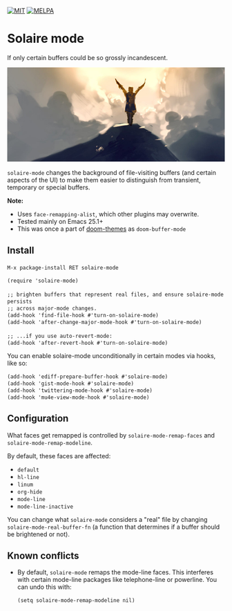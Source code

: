 [![MIT](https://img.shields.io/badge/license-MIT-green.svg)](./LICENSE)
[![MELPA](http://melpa.org/packages/solaire-mode-badge.svg)](http://melpa.org/#/solaire-mode)

# Solaire mode

If only certain buffers could be so grossly incandescent.

[![Praise the sun](praise.jpg)](http://winkla12.deviantart.com/art/Grossly-Incandescent-438305072)

`solaire-mode` changes the background of file-visiting buffers (and certain
aspects of the UI) to make them easier to distinguish from transient, temporary
or special buffers.

**Note:**
+ Uses `face-remapping-alist`, which other plugins may overwrite.
+ Tested mainly on Emacs 25.1+
+ This was once a part of [doom-themes] as `doom-buffer-mode`

## Install

`M-x package-install RET solaire-mode`

```emacs-lisp
(require 'solaire-mode)

;; brighten buffers that represent real files, and ensure solaire-mode persists
;; across major-mode changes.
(add-hook 'find-file-hook #'turn-on-solaire-mode)
(add-hook 'after-change-major-mode-hook #'turn-on-solaire-mode)

;; ...if you use auto-revert-mode:
(add-hook 'after-revert-hook #'turn-on-solaire-mode)
```

You can enable solaire-mode unconditionally in certain modes via hooks, like so:

```emacs-lisp
(add-hook 'ediff-prepare-buffer-hook #'solaire-mode)
(add-hook 'gist-mode-hook #'solaire-mode)
(add-hook 'twittering-mode-hook #'solaire-mode)
(add-hook 'mu4e-view-mode-hook #'solaire-mode)
```

## Configuration

What faces get remapped is controlled by `solaire-mode-remap-faces` and
`solaire-mode-remap-modeline`.

By default, these faces are affected:

+ `default`
+ `hl-line`
+ `linum`
+ `org-hide`
+ `mode-line`
+ `mode-line-inactive`

You can change what `solaire-mode` considers a "real" file by changing
`solaire-mode-real-buffer-fn` (a function that determines if a buffer should be
brightened or not).

## Known conflicts
+ By default, `solaire-mode` remaps the mode-line faces. This interferes with
  certain mode-line packages like telephone-line or powerline. You can undo this
  with:

  ```emacs-lisp
  (setq solaire-mode-remap-modeline nil)
  ```


[doom-themes]: https://github.com/hlissner/emacs-doom-theme
